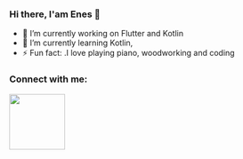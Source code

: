 ### Hi there, I'am Enes 👋

- 🔭 I’m currently working on Flutter and Kotlin
- 🌱 I’m currently learning Kotlin,
- ⚡ Fun fact: .I love playing piano, woodworking and coding

### Connect with me:
 <a href="https://www.instagram.com/enes_algan76/" target="blank"><img align="center" src="[URL_TO_YOUR_IMAGE](https://cdn-icons-png.flaticon.com/512/2111/2111463.png)" height="100" /></a>
